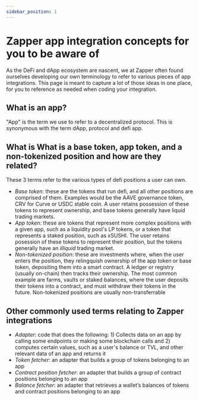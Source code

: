 ```yaml
---
sidebar_position: 1
---
```


# Zapper app integration concepts for you to be aware of

As the DeFi and dApp ecosystem are nascent, we at Zapper often found ourselves
developing our own terminology to refer to various pieces of app integrations.
This page is meant to capture a lot of those ideas in one place, for you to
reference as needed when coding your integration.

## What is an app?

"App" is the term we use to refer to a decentralized protocol. This is
synonymous with the term dApp, protocol and defi app.

## What is What is a base token, app token, and a non-tokenized position and how are they related?

These 3 terms refer to the various types of defi positions a user can own.

- _Base token_: these are the tokens that run defi, and all other positions are
  comprised of them. Examples would be the AAVE governance token, CRV for Curve
  or USDC stable coin. A user retains possession of these tokens to represent
  ownership, and base tokens generally have liquid trading markets.
- _App token_: these are tokens that represent more complex positions with a
  given app, such as a liquidity pool's LP tokens, or a token that represents a
  staked position, such as xSUSHI. The user retains posession of these tokens to
  represent their position, but the tokens generally have an _illiquid_ trading
  market.
- _Non-tokenized position_: these are investments where, when the user enters
  the position, they relingquish ownership of the app token or base token,
  depositing them into a smart contract. A ledger or registry (usually on-chain)
  then tracks their ownership. The most common example are farms, vaults or
  staked balances, where the user deposits their tokens into a contract, and
  must withdraw their tokens in the future. Non-tokenized positions are usually
  non-transferrable

## Other commonly used terms relating to Zapper integrations

- _Adapter_: code that does the following: 1) Collects data on an app by calling
  some endpoints or making some blockchain calls and 2) computes certain values,
  such as a user's balance or TVL, and other relevant data of an app and returns
  it
- _Token fetcher_: an adapter that builds a group of tokens belonging to an app
- _Contract position fetcher_: an adapter that builds a group of contract
  positions belonging to an app
- _Balance fetcher_: an adapter that retrieves a wallet’s balances of tokens and
  contract positions belonging to an app
